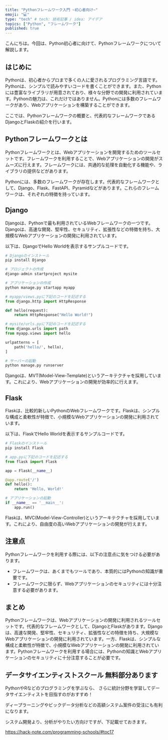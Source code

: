 ```yaml
---
title: "Pythonフレームワーク入門 ~初心者向け~"
emoji: "💻"
type: "tech" # tech: 技術記事 / idea: アイデア
topics: ["Python", "フレームワーク"]
published: true
---
```


こんにちは。今回は、Python初心者に向けて、Pythonフレームワークについて解説します。

## はじめに

Pythonは、初心者からプロまで多くの人に愛されるプログラミング言語です。Pythonは、シンプルで読みやすいコードを書くことができます。また、Pythonには豊富なライブラリが用意されており、様々な分野での開発に利用されています。Pythonの魅力は、これだけではありません。Pythonには多数のフレームワークがあり、Webアプリケーションを構築することができます。

ここでは、Pythonフレームワークの概要と、代表的なフレームワークであるDjangoとFlaskの紹介を行います。

## Pythonフレームワークとは

Pythonフレームワークとは、Webアプリケーションを開発するためのツールセットです。フレームワークを利用することで、Webアプリケーションの開発がスムーズに行えます。フレームワークには、共通的な処理を自動化する機能や、ライブラリの提供などがあります。

Pythonには、多数のフレームワークが存在します。代表的なフレームワークとして、Django、Flask、FastAPI、Pyramidなどがあります。これらのフレームワークは、それぞれの特徴を持っています。

## Django

Djangoは、Pythonで最も利用されているWebフレームワークの一つです。Djangoは、高速な開発、堅牢性、セキュリティ、拡張性などの特徴を持ち、大規模なWebアプリケーションの開発に利用されています。

以下は、DjangoでHello Worldを表示するサンプルコードです。

```python
# Djangoのインストール
pip install Django

# プロジェクトの作成
django-admin startproject mysite

# アプリケーションの作成
python manage.py startapp myapp
```

```python
# myapp/views.pyに下記のコードを記述する
from django.http import HttpResponse

def hello(request):
    return HttpResponse("Hello World!")
```

```python
# mysite/urls.pyに下記のコードを記述する
from django.urls import path
from myapp.views import hello

urlpatterns = [
    path('hello/', hello),
]
```

```python
# サーバーの起動
python manage.py runserver
```

Djangoは、MVT(Model-View-Template)というアーキテクチャを採用しています。これにより、Webアプリケーションの開発が効率的に行えます。

## Flask

Flaskは、比較的新しいPythonのWebフレームワークです。Flaskは、シンプルな構成と柔軟性が特徴で、小規模なWebアプリケーションの開発に利用されています。

以下は、FlaskでHello Worldを表示するサンプルコードです。

```python
# Flaskのインストール
pip install Flask
```

```python
# app.pyに下記のコードを記述する
from flask import Flask

app = Flask(__name__)

@app.route('/')
def hello():
    return 'Hello, World!'
```

```python
# アプリケーションの起動
if __name__ == '__main__':
    app.run()
```

Flaskは、MVC(Model-View-Controller)というアーキテクチャを採用しています。これにより、自由度の高いWebアプリケーションの開発が行えます。

## 注意点

Pythonフレームワークを利用する際には、以下の注意点に気をつける必要があります。

- フレームワークは、あくまでもツールであり、本質的にはPythonの知識が重要です。
- フレームワークに限らず、Webアプリケーションのセキュリティには十分注意する必要があります。

## まとめ

Pythonフレームワークは、Webアプリケーションの開発に利用されるツールセットです。代表的なフレームワークとして、DjangoとFlaskがあります。Djangoは、高速な開発、堅牢性、セキュリティ、拡張性などの特徴を持ち、大規模なWebアプリケーションの開発に利用されています。一方、Flaskは、シンプルな構成と柔軟性が特徴で、小規模なWebアプリケーションの開発に利用されています。Pythonフレームワークを利用する場合には、Pythonの知識とWebアプリケーションのセキュリティに十分注意することが必要です。

## データサイエンティストスクール 無料部分あります
PythonやRなどのプログラミングを学ぶなら、
さらに統計分野を学習してデータサイエンティストを目指すのがおすすめ！

ディープラーニングやビックデータ分析などの高額システム案件の受注にも有利になります。

システム開発より、分析がやりたい方向けですが、下記載せておきます。

https://hack-note.com/programming-schools/#toc17

